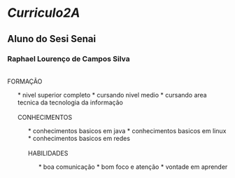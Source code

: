 # <i> Curriculo2A </i>
## Aluno do Sesi Senai
### <b> Raphael Lourenço de Campos Silva </b>

<br />
FORMAÇÃO
<ol>
* nivel superior completo
* cursando nivel medio 
* cursando area tecnica da tecnologia da informação 
<br />

<br />
CONHECIMENTOS
<ol>
* conhecimentos basicos em java
* conhecimentos basicos em linux
* conhecimentos basicos em redes
<br />

<br />
HABILIDADES 
<ol>
* boa comunicação 
* bom foco e atenção 
* vontade em aprender 
<br />
